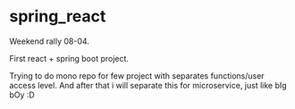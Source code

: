 # spring_react

Weekend rally 08-04.

First react + spring boot project.

Trying to do mono repo for few project with separates functions/user access level.
And after that i will separate this for microservice, just like bIg bOy :D
